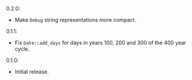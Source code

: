 0.2.0:
  * Make `Debug` string representations more compact.

0.1.1:
  * Fix `Date::add_days` for days in years 100, 200 and 300 of the 400 year cycle.

0.1.0:
  * Initial release.
